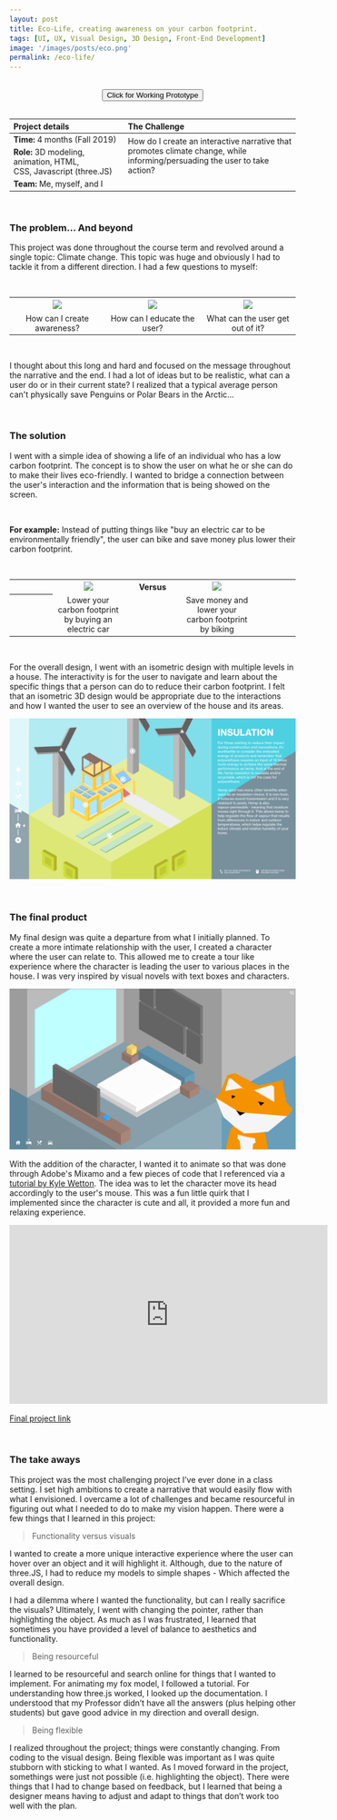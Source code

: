 ```yaml
---
layout: post
title: Eco-Life, creating awareness on your carbon footprint.
tags: [UI, UX, Visual Design, 3D Design, Front-End Development]
image: '/images/posts/eco.png'
permalink: /eco-life/
---
```


<br>

<center><button class='c-btn c-btn--small' onclick="window.location.href = 'http://ixd572.firebird.sheridanc.on.ca/ecolife/';">Click for Working Prototype</button></center>

<br>

<table>
<colgroup>
<col width="40%" />
<col width="60%" />
</colgroup>
<thead>
<tr align="left">
<th>Project details</th>
<th>The Challenge</th>
</tr>
</thead>
<tbody>
<tr>
<td markdown="span"><b>Time:</b> 4 months (Fall 2019)</td>
<td rowspan="2">How do I create an interactive narrative that promotes climate change, while informing/persuading the user to take action?</td>
</tr>
<tr>
<td markdown="span"><b>Role:</b> 3D modeling, animation, HTML, <br> CSS, Javascript (three.JS)</td>
</tr>
<tr>
<td markdown="span"><b>Team:</b> Me, myself, and I</td>
</tr>
</tbody>
</table>

<br>

### The problem... And beyond

This project was done throughout the course term and revolved around a single topic: Climate change. This topic was huge and obviously I had to tackle it from a different direction. I had a few questions to myself: 

<br>

<table>
    <colgroup>
<col width="33.33%" />
<col width="33.33%" />
<col width="33.33%" />
</colgroup>
  <tr>
    <th align="center"><img src="https://wilsontruong.com/images/posts/aware.png"></th>
    <th align="center"><img src="https://wilsontruong.com/images/posts/person.png"></th>
    <th align="center"><img src="https://wilsontruong.com/images/posts/give.png"></th>
  </tr>
  <tr>
    <td align="center">How can I create awareness?</td>
    <td align="center">How can I educate the user?</td>
    <td align="center">What can the user get out of it?</td>
  </tr>
</table>

<br>    

I thought about this long and hard and focused on the message throughout the narrative and the end. I had a lot of ideas but to be realistic, what can a user do or in their current state? I realized that a typical average person can't physically save Penguins or Polar Bears in the Arctic...

<br>

### The solution

I went with a simple idea of showing a life of an individual who has a low carbon footprint. The concept is to show the user on what he or she can do to make their lives eco-friendly. I wanted to bridge a connection between the user's interaction and the information that is being showed on the screen. 

<br>

<b>For example:</b> Instead of putting things like "buy an electric car to be environmentally friendly", the user can bike and save money plus lower their carbon footprint.

<br>

<table>
  <colgroup>
<col width="15%" />
<col width="25%" />
<col width="20%" />
<col width="25%" />
<col width="15%" />
</colgroup>
  <tr>
    <th align="center"></th>
    <th align="center"><img src="https://wilsontruong.com/images/posts/car.png"></th>
     <th align="center"><b>Versus</b></th>
    <th align="center"><img src="https://wilsontruong.com/images/posts/bike.png"></th>
    <th align="center"></th>
  </tr>
  <tr>
    <th align="center"></th>
    <td align="center">Lower your carbon footprint by buying an electric car</td>
    <td align="center"></td>
    <td align="center">Save money and lower your carbon footprint by biking</td>
    <td align="center"></td>
  </tr>
</table>

<br>     
    
For the overall design, I went with an isometric design with multiple levels in a house. The interactivity is for the user to navigate and learn about the specific things that a person can do to reduce their carbon footprint. I felt that an isometric 3D design would be appropriate due to the interactions and how I wanted the user to see an overview of the house and its areas.

![image](/images/posts/ecomockup.png)

<br>

### The final product

My final design was quite a departure from what I initially planned. To create a more intimate relationship with the user, I created a character where the user can relate to. This allowed me to create a tour like experience where the character is leading the user to various places in the house. I was very inspired by visual novels with text boxes and characters.

![image](/images/posts/foxy.png)

With the addition of the character, I wanted it to animate so that was done through Adobe's Mixamo and a few pieces of code that I referenced via a <a href="https://tympanus.net/codrops/2019/10/14/how-to-create-an-interactive-3d-character-with-three-js/">tutorial by Kyle Wetton</a>. The idea was to let the character move its head accordingly to the user's mouse. This was a fun little quirk that I implemented since the character is cute and all, it provided a more fun and relaxing experience.

<iframe width="560" height="315" src="https://www.youtube.com/embed/q6J98v5FzXE" frameborder="0" allow="accelerometer; autoplay; encrypted-media; gyroscope; picture-in-picture" allowfullscreen></iframe>

<a href="http://ixd572.firebird.sheridanc.on.ca/ecolife/">Final project link</a>

<br>

### The take aways

This project was the most challenging project I’ve ever done in a class setting. I set high ambitions to create a narrative that would easily flow with what I envisioned. I overcame a lot of challenges and became resourceful in figuring out what I needed to do to make my vision happen. There were a few things that I learned in this project:

> Functionality versus visuals

I wanted to create a more unique interactive experience where the user can hover over an object and it will highlight it. Although, due to the nature of three.JS, I had to reduce my models to simple shapes - Which affected the overall design.
    
I had a dilemma where I wanted the functionality, but can I really sacrifice the visuals? Ultimately, I went with changing the pointer, rather than highlighting the object. As much as I was frustrated, I learned that sometimes you have provided a level of balance to aesthetics and functionality.

> Being resourceful 

I learned to be resourceful and search online for things that I wanted to implement. For animating my fox model, I followed a tutorial. For understanding how three.js worked, I looked up the documentation. I understood that my Professor didn’t have all the answers (plus helping other students) but gave good advice in my direction and overall design.

> Being flexible

I realized throughout the project; things were constantly changing. From coding to the visual design. Being flexible was important as I was quite stubborn with sticking to what I wanted. As I moved forward in the project, somethings were just not possible (i.e. highlighting the object). There were things that I had to change based on feedback, but I learned that being a designer means having to adjust and adapt to things that don’t work too well with the plan.

<br>
